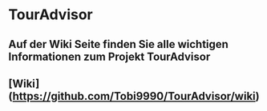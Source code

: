 # TourAdvisor

## Auf der Wiki Seite finden Sie alle wichtigen Informationen zum Projekt TourAdvisor

## [Wiki] (https://github.com/Tobi9990/TourAdvisor/wiki)







